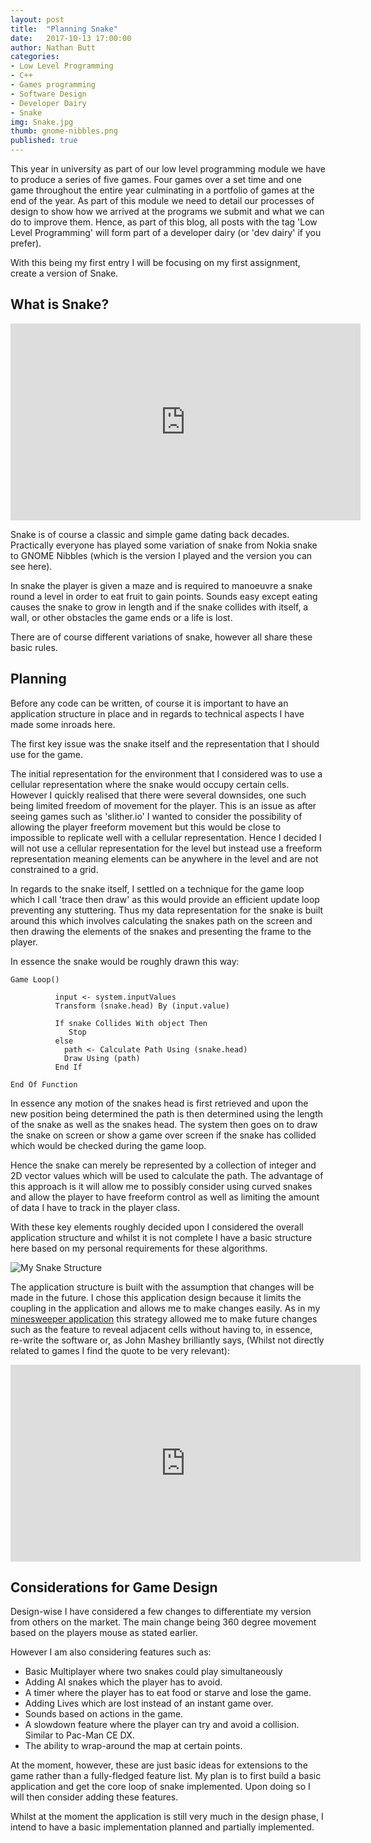 ```yaml
---
layout: post
title:  "Planning Snake"
date:   2017-10-13 17:00:00
author: Nathan Butt
categories:
- Low Level Programming
- C++
- Games programming
- Software Design
- Developer Dairy
- Snake
img: Snake.jpg
thumb: gnome-nibbles.png
published: true
---
```


This year in university as part of our low level programming module we have to produce a series of five games. Four games over a set time and one game throughout the entire year culminating in a portfolio of games at the end of the year. As part of this module we need to detail our processes of design to show how we arrived at the programs we submit and what we can do to improve them.
Hence, as part of this blog, all posts with the tag 'Low Level Programming' will form part of a developer dairy (or 'dev dairy' if you prefer).

With this being my first entry I will be focusing on my first assignment, create a version of Snake.

<!--more-->

## What is Snake?

<iframe width="560" height="315" src="https://www.youtube.com/embed/e4PHPPyFzm0?rel=0" frameborder="0" allowfullscreen style="float:middle"></iframe>

Snake is of course a classic and simple game dating back decades. Practically everyone has played some variation of snake from Nokia snake to GNOME Nibbles (which is the version I played and the version you can see here).

In snake the player is given a maze and is required to manoeuvre a snake round a level in order to eat fruit to gain points. Sounds easy except eating causes the snake to grow in length and if the snake collides with itself, a wall, or other obstacles the game ends or a life is lost.

There are of course different variations of snake, however all share these basic rules.

## Planning

Before any code can be written, of course it is important to have an application structure in place and in regards to technical aspects I have made some inroads here.

The first key issue was the snake itself and the representation that I should use for the game.

The initial representation for the environment that I considered was to use a cellular representation where the snake would occupy certain cells. However I quickly realised that there were several downsides, one such being limited freedom of movement for the player. This is an issue as after seeing games such as 'slither.io' I wanted to consider the possibility of allowing the player freeform movement but this would be close to impossible to replicate well with a cellular representation. Hence I decided I will not use a cellular representation for the level but instead use a freeform representation meaning elements can be anywhere in the level and are not constrained to a grid.  

In regards to the snake itself, I settled on a technique for the game loop which I call 'trace then draw' as this would provide an efficient update loop preventing any stuttering. Thus my data representation for the snake is built around this which involves calculating the snakes path on the screen and then drawing the elements of the snakes and presenting the frame to the player.

In essence the snake would be roughly drawn this way:

```
Game Loop()

          input <- system.inputValues
          Transform (snake.head) By (input.value)

          If snake Collides With object Then
             Stop
          else
            path <- Calculate Path Using (snake.head)
            Draw Using (path)
          End If

End Of Function
```

In essence any motion of the snakes head is first retrieved and upon the new position being determined the path is then determined using the length of the snake as well as the snakes head. The system then goes on to draw the snake on screen or show a game over screen if the snake has collided which would be checked during the game loop.

Hence the snake can merely be represented by a collection of integer and 2D vector values which will be used to calculate the path. The advantage of this approach is it will allow me to possibly consider using curved snakes and allow the player to have freeform control as well as limiting the amount of data I have to track in the player class.

With these key elements roughly decided upon I considered the overall application structure and whilst it is not complete I have a basic structure here based on my personal requirements for these algorithms.

<img src="https://n86-64.github.io/img/Snake-Basic-Structure.png" alt="My Snake Structure" align="middle" style="float: middle">

<!--![Alt-Text](https://n86-64.github.io/img/Snake-Basic-Structure.png)-->

The application structure is built with the assumption that changes will be made in the future. I chose this application design because it limits the coupling in the application and allows me to make changes easily. As in my [minesweeper application](https://github.com/n86-64/NathansMinesweeper-ESDAssignment2) this strategy allowed me to make future changes such as the feature to reveal adjacent cells without having to, in essence, re-write the software or, as John Mashey brilliantly says, (Whilst not directly related to games I find the quote to be very relevant):

<iframe width="560" height="315" src="https://www.youtube.com/embed/tc4ROCJYbm0?rel=0&amp;start=127&end=181" frameborder="0" allowfullscreen style="float:middle"></iframe>

## Considerations for Game Design

Design-wise I have considered a few changes to differentiate my version from others on the market. The main change being 360 degree movement based on the players mouse as stated earlier.

However I am also considering features such as:
- Basic Multiplayer where two snakes could play simultaneously
- Adding AI snakes which the player has to avoid.
- A timer where the player has to eat food or starve and lose the game.
- Adding Lives which are lost instead of an instant game over.
- Sounds based on actions in the game.
- A slowdown feature where the player can try and avoid a collision. Similar to Pac-Man CE DX.
- The ability to wrap-around the map at certain points.

At the moment, however, these are just basic ideas for extensions to the game rather than a fully-fledged feature list. My plan is to first build a basic application and get the core loop of snake implemented. Upon doing so I will then consider adding these features.

Whilst at the moment the application is still very much in the design phase, I intend to have a basic implementation planned and partially implemented.

<!--TODO - talk about design ideas and what should be done next.-->
